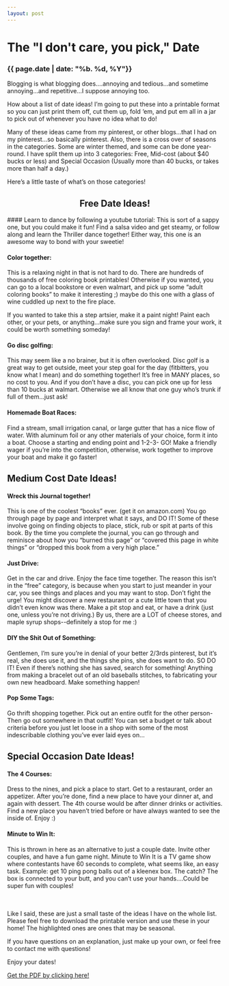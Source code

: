 ```yaml
---
layout: post
---
```


# The "I don't care, you pick," Date
### {{ page.date | date: "%b. %d, %Y"}}

Blogging is what blogging does….annoying and tedious...and sometime annoying...and repetitive...I suppose annoying too.

How about a list of date ideas! I’m going to put these into a printable format so you can just print them off, cut them up, fold ‘em, and put em all in a jar to pick out of whenever you have no idea what to do!

Many of these ideas came from my pinterest, or other blogs...that I had on my pinterest...so basically pinterest. Also, there is a cross over of seasons in the categories. Some are winter themed, and some can be done year-round. I have split them up into 3 categories: Free, Mid-cost (about $40 bucks or less) and Special Occasion (Usually more than 40 bucks, or takes more than half a day.)

Here’s a little taste of what’s on those categories!

<h2 style="text-align: center;">Free Date Ideas!</h2>
#### Learn to dance by following a youtube tutorial:
  This is sort of a sappy one, but you could make it fun! Find a salsa video and get steamy, or follow along and learn the Thriller dance together! Either way, this one is an awesome way to bond with your sweetie!

#### Color together:
  This is a relaxing night in that is not hard to do. There are hundreds of thousands of free coloring book printables! Otherwise if you wanted, you can go to a local bookstore or even walmart, and pick up some “adult coloring books” to make it interesting ;) maybe do this one with a glass of wine cuddled up next to the fire place.

  If you wanted to take this a step artsier, make it a paint night! Paint each other, or your pets, or anything...make sure you sign and frame your work, it could be worth something someday!

#### Go disc golfing:
  This may seem  like a no brainer, but it is often overlooked. Disc golf is a great way to get outside, meet your step goal for the day (fitbitters, you know what I mean) and do something together! It’s free in MANY places, so no cost to you. And if you don’t have a disc, you can pick one up for less than 10 bucks at walmart. Otherwise we all know that one guy who’s trunk if full of them...just ask!

#### Homemade Boat Races:
  Find a stream, small irrigation canal, or large gutter that has a nice flow of water. With aluminum foil or any other materials of your choice, form it into a boat. Choose a starting and ending point and 1-2-3- GO! Make a friendly wager if you’re into the competition, otherwise, work together to improve your boat and make it go faster!


## Medium Cost Date Ideas!
#### Wreck this Journal together!
  This is one of the coolest “books” ever. (get it on amazon.com) You go through page by page and interpret what it says, and DO IT! Some of these involve going on finding objects to place, stick, rub or spit at parts of this book. By the time you complete the journal, you can go through and reminisce about how you “burned this page” or “covered this page in white things” or “dropped this book from a very high place.”

#### Just Drive:
  Get in the car and drive. Enjoy the face time together. The reason this isn’t in the “free” category, is because when you start to just meander in your car, you see things and places and you may want to stop. Don’t fight the urge! You might discover a new restaurant or a cute little town that you didn’t even know was there. Make a pit stop and eat, or have a drink (just one, unless you’re not driving.) By us, there are a LOT of cheese stores, and maple syrup shops--definitely a stop for me :)

#### DIY the Shit Out of Something:
  Gentlemen, I’m sure you’re in denial of your better 2/3rds pinterest, but it’s real, she does use it, and the things she pins, she does want to do. SO DO IT! Even if there’s nothing she has saved, search for something! Anything from making a bracelet out of an old baseballs stitches, to fabricating your own new headboard. Make something happen!

#### Pop Some Tags:
  Go thrift shopping together. Pick out an entire outfit for the other person-Then go out somewhere in that outfit! You can set a budget or talk about criteria before you just let loose in a shop with some of the most indescribable clothing you’ve ever laid eyes on…

## Special Occasion Date Ideas!
#### The 4 Courses:
  Dress to the nines, and pick a place to start. Get to a restaurant, order an appetizer. After you’re done, find a new place to have your dinner at, and again with dessert. The 4th course would be after dinner drinks or activities. Find a new place you haven’t tried before or have always wanted to see the inside of. Enjoy :)

#### Minute to Win It:
  This is thrown in here as an alternative to just a couple date. Invite other couples, and have a fun game night. Minute to Win It is a TV game show where contestants have 60 seconds to complete, what seems like, an easy task. Example: get 10 ping pong balls out of a kleenex box. The catch? The box is connected to your butt, and you can’t use your hands….Could be super fun with couples!

<br>
<br>
Like I said, these are just a small taste of the ideas I have on the whole list. Please feel free to download the printable version and use these in your home! The highlighted ones are ones that may be seasonal.

If you have questions on an explanation, just make up your own, or feel free to contact me with questions!

Enjoy your dates!

[Get the PDF by clicking here!](http://www.jeannadiedrich.com)
